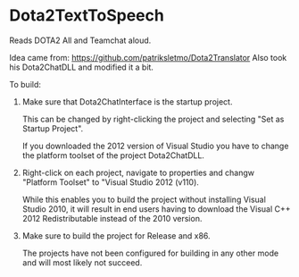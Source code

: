 # Dota2TextToSpeech
Reads DOTA2 All and Teamchat aloud.

Idea came from: https://github.com/patriksletmo/Dota2Translator
Also took his Dota2ChatDLL and modified it a bit.

To build:

1. Make sure that Dota2ChatInterface is the startup project.

    This can be changed by right-clicking the project and selecting "Set as Startup Project".

    If you downloaded the 2012 version of Visual Studio you have to change the platform toolset of the project Dota2ChatDLL.

2. Right-click on each project, navigate to properties and changw "Platform Toolset" to "Visual Studio 2012 (v110).

    While this enables you to build the project without installing Visual Studio 2010, it will result in end users having to        download the Visual C++ 2012 Redistributable instead of the 2010 version.

3. Make sure to build the project for Release and x86.

    The projects have not been configured for building in any other mode and will most likely not succeed.
